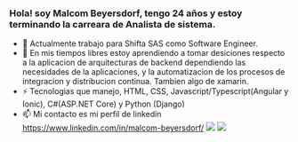 ### Hola! soy Malcom Beyersdorf, tengo 24 años y estoy terminando la carreara de Analista de sistema.
<!--
**MalcomBeyersdorf/MalcomBeyersdorf** is a ✨ _special_ ✨ repository because its `README.md` (this file) appears on your GitHub profile.

Here are some ideas to get you started:

- 🔭 I’m currently working on ...
- 🌱 I’m currently learning ...
- 👯 I’m looking to collaborate on ...
- 🤔 I’m looking for help with ...
- 💬 Ask me about ...
- 📫 How to reach me: ...
- 😄 Pronouns: ...
- ⚡ Fun fact: ...
-->
- 🔭 Actualmente trabajo para Shifta SAS como Software Engineer.
- 🌱 En mis tiempos libres estoy aprendiendo a tomar desiciones respecto a la aplicacion de arquitecturas de backend dependiendo las necesidades de la aplicaciones, y la automatizacion de los procesos de integracion y distribucion continua. Tambien algo de xamarin.
- ⚡ Tecnologias que manejo, HTML, CSS, Javascript/Typescript(Angular y Ionic), C#(ASP.NET Core) y Python (Django)
- 📫 Mi contacto es mi perfil de linkedin https://www.linkedin.com/in/malcom-beyersdorf/
![](https://github.com/MalcomBeyersdorf/github-stats/blob/master/generated/overview.svg)
![](https://github.com/MalcomBeyersdorf/github-stats/blob/master/generated/languages.svg)
